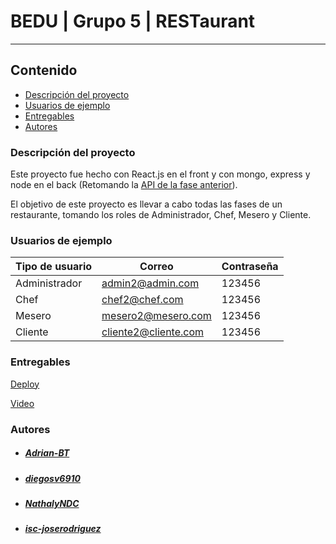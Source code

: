 # BEDU | Grupo 5 | RESTaurant
----
## Contenido
- [Descripción del proyecto](#descripcion)
- [Usuarios de ejemplo](#usuarios)
- [Entregables](#entregables)
- [Autores](#autores)

<a name="descripcion"></a>

### Descripción del proyecto

Este proyecto fue hecho con React.js en el front y con mongo, express y node en el back (Retomando la [API de la fase anterior](https://github.com/isc-joserodriguez/BEDU_Grupo11_Backend)).

El objetivo de este proyecto es llevar a cabo todas las fases de un restaurante, tomando los roles de Administrador, Chef, Mesero y Cliente.

<a name="usuarios"></a>

### Usuarios de ejemplo

| Tipo de usuario | Correo | Contraseña |
| ------------- | ------------- | ------------- |
| Administrador | admin2@admin.com | 123456 |
| Chef | chef2@chef.com | 123456 |
| Mesero | mesero2@mesero.com | 123456 |
| Cliente | cliente2@cliente.com | 123456 |


<a name="entregables"></a>

### Entregables

[Deploy](https://isc-joserodriguez.github.io/BEDU_Grupo5)

[Video](https://youtu.be/GhKABlcTc2c)

<a name="autores"></a>

### Autores
- ##### [Adrian-BT](https://github.com/Adrian-BT)
- ##### [diegosv6910](https://github.com/diegosv6910)
- ##### [NathalyNDC](https://github.com/NathalyNDC)
- ##### [isc-joserodriguez](https://github.com/isc-joserodriguez)

